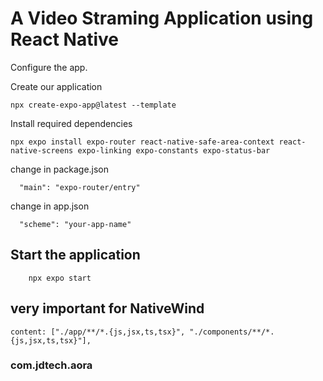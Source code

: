 # A Video Straming Application using React Native

Configure the app.

Create our application

```
npx create-expo-app@latest --template
```

Install required dependencies

```
npx expo install expo-router react-native-safe-area-context react-native-screens expo-linking expo-constants expo-status-bar
```

change in package.json

```
  "main": "expo-router/entry"
```

change in app.json

```
  "scheme": "your-app-name"
```

## Start the application

```
    npx expo start
```

## very important for NativeWind

```
content: ["./app/**/*.{js,jsx,ts,tsx}", "./components/**/*.{js,jsx,ts,tsx}"],
```

### com.jdtech.aora
